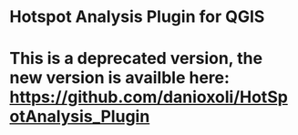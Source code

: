 # Hotspot Analysis Plugin for QGIS

# This is a deprecated version, the new version is availble here: https://github.com/danioxoli/HotSpotAnalysis_Plugin 

